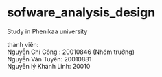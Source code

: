 # sofware_analysis_design
Study in Phenikaa university
<div>
  thành viên:<br>
  Nguyễn Chí Công : 20010846 (Nhóm trưởng)<br>
  Nguyễn Văn Tuyền: 20010881 <br>
  Nguyễn lý Khánh Linh: 20010 <br>
  </div>
  
